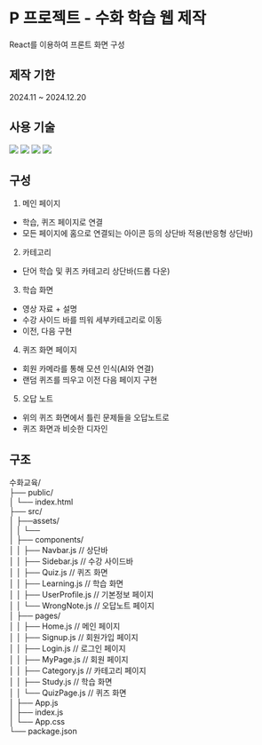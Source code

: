 # P 프로젝트 - 수화 학습 웹 제작
React를 이용하여 프론트 화면 구성

## 제작 기한
2024.11 ~ 2024.12.20

## 사용 기술
<img src="https://img.shields.io/badge/html5-%23E34F26.svg?&style=for-the-badge&logo=html5&logoColor=white" /> <img src="https://img.shields.io/badge/css3-%231572B6.svg?&style=for-the-badge&logo=css3&logoColor=white" /> <img src="https://img.shields.io/badge/javascript-%23F7DF1E.svg?&style=for-the-badge&logo=javascript&logoColor=black" /> <img src="https://img.shields.io/badge/react-%2361DAFB.svg?&style=for-the-badge&logo=react&logoColor=black" />

## 구성
1. 메인 페이지
- 학습, 퀴즈 페이지로 연결
- 모든 페이지에 홈으로 연결되는 아이콘 등의 상단바 적용(반응형 상단바)

2. 카테고리
- 단어 학습 및 퀴즈 카테고리 상단바(드롭 다운)

3. 학습 화면
- 영상 자료 + 설명
- 수강 사이드 바를 띄워 세부카테고리로 이동
- 이전, 다음 구현

4. 퀴즈 화면 페이지
- 회원 카메라를 통해 모션 인식(AI와 연결)
- 랜덤 퀴즈를 띄우고 이전 다음 페이지 구현

5. 오답 노트
- 위의 퀴즈 화면에서 틀린 문제들을 오답노트로
- 퀴즈 화면과 비슷한 디자인

## 구조
수화교육/  
├── public/  
│   └── index.html  
├── src/  
│   ├──assets/  
│   │   └──  
│   ├── components/  
│   │   ├── Navbar.js         // 상단바  
│   │   ├── Sidebar.js        // 수강 사이드바  
│   │   ├── Quiz.js           // 퀴즈 화면  
│   │   ├── Learning.js       // 학습 화면  
│   │   ├── UserProfile.js    // 기본정보 페이지  
│   │   └── WrongNote.js      // 오답노트 페이지  
│   ├── pages/  
│   │   ├── Home.js           // 메인 페이지  
│   │   ├── Signup.js         // 회원가입 페이지  
│   │   ├── Login.js          // 로그인 페이지  
│   │   ├── MyPage.js         // 회원 페이지  
│   │   ├── Category.js        // 카테고리 페이지  
│   │   ├── Study.js          // 학습 화면  
│   │   └── QuizPage.js       // 퀴즈 화면  
│   ├── App.js  
│   ├── index.js  
│   └── App.css  
└── package.json  
